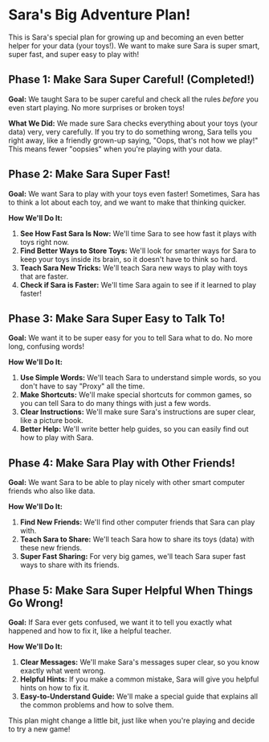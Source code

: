 # Sara's Big Adventure Plan!

This is Sara's special plan for growing up and becoming an even better helper for your data (your toys!). We want to make sure Sara is super smart, super fast, and super easy to play with!

## Phase 1: Make Sara Super Careful! (Completed!)

**Goal:** We taught Sara to be super careful and check all the rules *before* you even start playing. No more surprises or broken toys!

**What We Did:** We made sure Sara checks everything about your toys (your data) very, very carefully. If you try to do something wrong, Sara tells you right away, like a friendly grown-up saying, "Oops, that's not how we play!" This means fewer "oopsies" when you're playing with your data.

## Phase 2: Make Sara Super Fast!

**Goal:** We want Sara to play with your toys even faster! Sometimes, Sara has to think a lot about each toy, and we want to make that thinking quicker.

**How We'll Do It:**

1.  **See How Fast Sara Is Now:** We'll time Sara to see how fast it plays with toys right now.
2.  **Find Better Ways to Store Toys:** We'll look for smarter ways for Sara to keep your toys inside its brain, so it doesn't have to think so hard.
3.  **Teach Sara New Tricks:** We'll teach Sara new ways to play with toys that are faster.
4.  **Check if Sara is Faster:** We'll time Sara again to see if it learned to play faster!

## Phase 3: Make Sara Super Easy to Talk To!

**Goal:** We want it to be super easy for you to tell Sara what to do. No more long, confusing words!

**How We'll Do It:**

1.  **Use Simple Words:** We'll teach Sara to understand simple words, so you don't have to say "Proxy" all the time.
2.  **Make Shortcuts:** We'll make special shortcuts for common games, so you can tell Sara to do many things with just a few words.
3.  **Clear Instructions:** We'll make sure Sara's instructions are super clear, like a picture book.
4.  **Better Help:** We'll write better help guides, so you can easily find out how to play with Sara.

## Phase 4: Make Sara Play with Other Friends!

**Goal:** We want Sara to be able to play nicely with other smart computer friends who also like data.

**How We'll Do It:**

1.  **Find New Friends:** We'll find other computer friends that Sara can play with.
2.  **Teach Sara to Share:** We'll teach Sara how to share its toys (data) with these new friends.
3.  **Super Fast Sharing:** For very big games, we'll teach Sara super fast ways to share with its friends.

## Phase 5: Make Sara Super Helpful When Things Go Wrong!

**Goal:** If Sara ever gets confused, we want it to tell you exactly what happened and how to fix it, like a helpful teacher.

**How We'll Do It:**

1.  **Clear Messages:** We'll make Sara's messages super clear, so you know exactly what went wrong.
2.  **Helpful Hints:** If you make a common mistake, Sara will give you helpful hints on how to fix it.
3.  **Easy-to-Understand Guide:** We'll make a special guide that explains all the common problems and how to solve them.

This plan might change a little bit, just like when you're playing and decide to try a new game!